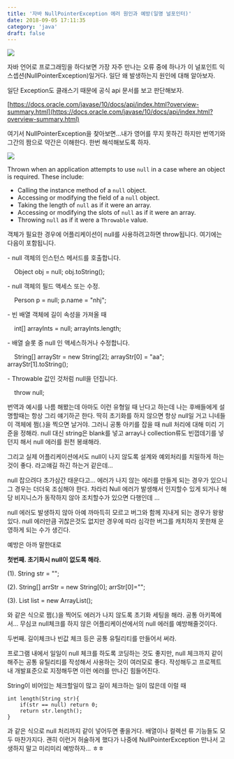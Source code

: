 ```yaml
---
title: '자바 NullPointerException 에러 원인과 예방(일명 널포인터)'
date: 2018-09-05 17:11:35
category: 'java'
draft: false
---
```


![](http://cfile9.uf.tistory.com/image/9909FA335B8F77A71F2415)

  

  

자바 언어로 프로그래밍을 하다보면 가장 자주 만나는 오류 중에 하나가 이 널포인트 익스셉션(NullPointerException)일거다. 일단 왜 발생하는지 원인에 대해 알아보자.

  

일단 Exception도 클래스기 때문에 공식 api 문서를 보고 판단해보자. 

  

[https://docs.oracle.com/javase/10/docs/api/index.html?overview-summary.html](https://docs.oracle.com/javase/10/docs/api/index.html?overview-summary.html)

  

여기서 NullPointerException을 찾아보면...내가 영어를 무지 못하긴 하지만 번역기와 그간의 짬으로 약간은 이해한다. 한번 해석해보도록 하자. 

  

![](http://cfile1.uf.tistory.com/image/9975E04D5B8F898C1A8C37)

  

  

Thrown when an application attempts to use `null` in a case where an object is required. These include:

*   Calling the instance method of a `null` object.
*   Accessing or modifying the field of a `null` object.
*   Taking the length of `null` as if it were an array.
*   Accessing or modifying the slots of `null` as if it were an array.
*   Throwing `null` as if it were a `Throwable` value.

  

객체가 필요한 경우에 어플리케이션이 null를 사용하려고하면 throw됩니다. 여기에는 다음이 포함됩니다.

\- null 객체의 인스턴스 메서드를 호출합니다.

    Object obj = null; obj.toString();

\- null 객체의 필드 액세스 또는 수정.

    Person p = null; p.name = "nhj";

\- 빈 배열 객체에 길이 속성을 가져올 때

    int\[\] arrayInts = null; arrayInts.length;

\- 배열 슬롯 중 null 인 액세스하거나 수정합니다.

    String\[\] arrayStr = new String\[2\]; arrayStr\[0\] = "aa"; arrayStr\[1\].toString(); 

\- Throwable 값인 것처럼 null을 던집니다.

    throw null;

  

번역과 예시를 나름 해봤는데 아마도 이런 유형일 때 난다고 하는데 나는 후배들에게 설명할때는 항상 그리 얘기하곤 한다. 딱히 초기화를 하지 않으면 항상 null일 거고 니네들이 객체에 쩜(.)을 찍으면 날거야. 그러니 공통 아키를 잡을 때 null 처리에 대해 미리 기준을 정해라. null 대신 string은 blank를 넣고 array나 collection류도 빈껍데기를 넣던지 해서 null 에러를 원천 봉쇄해라. 

  

그리고 실제 어플리케이션에서도 null이 나지 않도록 설계와 예외처리를 치밀하게 하는 것이 좋다. 라고얘길 하긴 하는거 같은데... 

  

null 잡으려다 초가삼간 태운다고... 에러가 나지 않는 에러를 만들게 되는 경우가 있으니 그 경우는 더더욱 조심해야 한다. 차라리 Null 에러가 발생해서 인지할수 있게 되거나 해당 비지니스가 동작하지 않아 조치할수가 있으면 다행인데 ... 

  

null 에러도 발생하지 않아 아예 까마득히 모르고 버그와 함께 지내게 되는 경우가 왕왕있다. null 에러만큼 귀찮은것도 없지만 경우에 따라 심각한 버그를 캐치하지 못한채 운영하게 되는 수가 생긴다. 

  

예방은 아까 말한대로 

  

**첫번째. 초기화시 null이 없도록 해라.**

  

(1). String str = "";

(2). String\[\] arrStr = new String\[0\]; arrStr\[0\]="";

(3). List list = new ArrayList();

  

와 같은 식으로 쩜(.)을 찍어도 에러가 나지 않도록 초기화 세팅을 해라. 공통 아키쪽에서... 무심코 null체크를 하지 않은 어플리케이션에서의 null 에러를 예방해줄것이다. 

  

두번째. 길이체크나 빈값 체크 등은 공통 유틸리티를 만들어서 써라. 

  

프로그램 내에서 일일이 null 체크를 하도록 코딩하는 것도 좋지만, null 체크까지 같이 해주는 공통 유틸리티를 작성해서 사용하는 것이 여러모로 좋다. 작성해두고 프로젝트 내 개발표준으로 지정해두면 이런 에러를 만나긴 힘들어진다. 

  

String이 비어있는 체크할일이 많고 길이 체크하는 일이 많은데 이럴 때 

  

    
    int length(String str){
        if(str == null) return 0;
        return str.length();
    }
    

  

과 같은 식으로 null 처리까지 같이 넣어두면 좋을거다. 배열이나 컬렉션 류 기능들도 모두 마찬가지다. 괜히 이런거 허술하게 했다가 나중에 NullPointerException 만나서 고생하지 말고 미리미리 예방하자... ㅎㅎ
